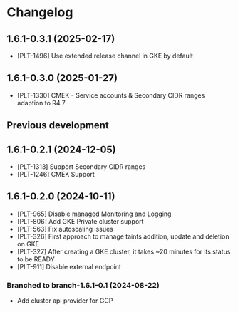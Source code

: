 # Changelog

## 1.6.1-0.3.1 (2025-02-17)

* [PLT-1496] Use extended release channel in GKE by default

## 1.6.1-0.3.0 (2025-01-27)

* [PLT-1330] CMEK - Service accounts & Secondary CIDR ranges adaption to R4.7

## Previous development

## 1.6.1-0.2.1 (2024-12-05)

* [PLT-1313] Support Secondary CIDR ranges
* [PLT-1246] CMEK Support

## 1.6.1-0.2.0 (2024-10-11)

* [PLT-965] Disable managed Monitoring and Logging
* [PLT-806] Add GKE Private cluster support
* [PLT-563] Fix autoscaling issues
* [PLT-326] First approach to manage taints addition, update and deletion on GKE
* [PLT-327] After creating a GKE cluster, it takes ~20 minutes for its status to be READY
* [PLT-911] Disable external endpoint

### Branched to branch-1.6.1-0.1 (2024-08-22)

* Add cluster api provider for GCP
